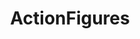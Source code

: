 ---
title: ActionFigures
crosslinks:
- toyexchange
- starwarscollecting
- transformers
- ACBA
- AnimeFigures
- funkopop
- ArticulatedPlastic
- One12Collective
- SonofBatman
- whowouldwin
- StarWars
- pics
- 3Dprintmything
- whatisthisthing
- Mecha
- nothingeverhappens
- shittyactionfigures
- Shoplifting
- zootopia
---